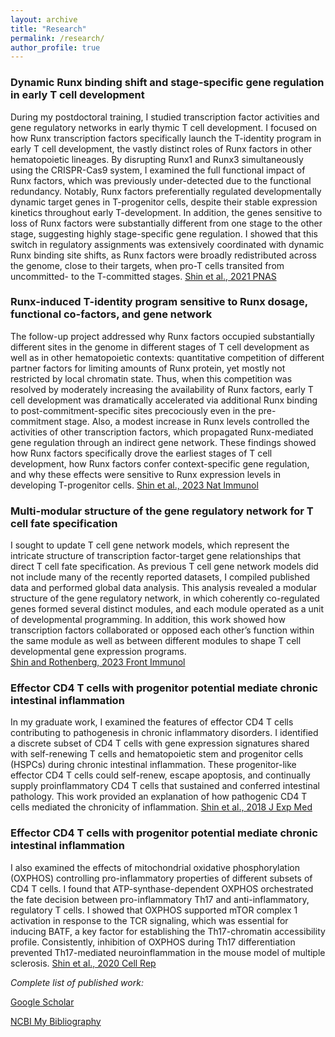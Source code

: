 ```yaml
---
layout: archive
title: "Research"
permalink: /research/
author_profile: true
---
```


### Dynamic Runx binding shift and stage-specific gene regulation in early T cell development      

During my postdoctoral training, I studied transcription factor activities and gene regulatory networks in early thymic T cell development. I focused on how Runx transcription factors specifically launch the T-identity program in early T cell development, the vastly distinct roles of Runx factors in other hematopoietic lineages.  By disrupting Runx1 and Runx3 simultaneously using the CRISPR-Cas9 system, I examined the full functional impact of Runx factors, which was previously under-detected due to the functional redundancy. Notably, Runx factors preferentially regulated developmentally dynamic target genes in T-progenitor cells, despite their stable expression kinetics throughout early T-development. In addition, the genes sensitive to loss of Runx factors were substantially different from one stage to the other stage, suggesting highly stage-specific gene regulation. I showed that this switch in regulatory assignments was extensively coordinated with dynamic Runx binding site shifts, as Runx factors were broadly redistributed across the genome, close to their targets, when pro-T cells transited from uncommitted- to the T-committed stages.
[Shin et al., 2021 PNAS](https://www.pnas.org/doi/10.1073/pnas.2019655118)

### Runx-induced T-identity program sensitive to Runx dosage, functional co-factors, and gene network    

The follow-up project addressed why Runx factors occupied substantially different sites in the genome in different stages of T cell development as well as in other hematopoietic contexts: quantitative competition of different partner factors for limiting amounts of Runx protein, yet mostly not restricted by local chromatin state. Thus, when this competition was resolved by moderately increasing the availability of Runx factors, early T cell development was dramatically accelerated via additional Runx binding to post-commitment-specific sites precociously even in the pre-commitment stage. Also, a modest increase in Runx levels controlled the activities of other transcription factors, which propagated Runx-mediated gene regulation through an indirect gene network. These findings showed how Runx factors specifically drove the earliest stages of T cell development, how Runx factors confer context-specific gene regulation, and why these effects were sensitive to Runx expression levels in developing T-progenitor cells.
[Shin et al., 2023 Nat Immunol](https://www.nature.com/articles/s41590-023-01585-z)

### Multi-modular structure of the gene regulatory network for T cell fate specification

I sought to update T cell gene network models, which represent the intricate structure of transcription factor-target gene relationships that direct T cell fate specification. As previous T cell gene network models did not include many of the recently reported datasets, I compiled published data and performed global data analysis.  This analysis revealed a modular structure of the gene regulatory network, in which coherently co-regulated genes formed several distinct modules, and each module operated as a unit of developmental programming.  In addition, this work showed how transcription factors collaborated or opposed each other’s function within the same module as well as between different modules to shape T cell developmental gene expression programs.  
[Shin and Rothenberg, 2023 Front Immunol](https://www.frontiersin.org/articles/10.3389/fimmu.2023.1108368/full)


### Effector CD4 T cells with progenitor potential mediate chronic intestinal inflammation

In my graduate work, I examined the features of effector CD4 T cells contributing to pathogenesis in chronic inflammatory disorders. I identified a discrete subset of CD4 T cells with gene expression signatures shared with self-renewing T cells and hematopoietic stem and progenitor cells (HSPCs) during chronic intestinal inflammation.  These progenitor-like effector CD4 T cells could self-renew, escape apoptosis, and continually supply proinflammatory CD4 T cells that sustained and conferred intestinal pathology. This work provided an explanation of how pathogenic CD4 T cells mediated the chronicity of inflammation. 
[Shin et al., 2018 J Exp Med](https://rupress.org/jem/article/215/7/1803/42324/Effector-CD4-T-cells-with-progenitor-potential?searchresult=1)

### Effector CD4 T cells with progenitor potential mediate chronic intestinal inflammation

I also examined the effects of mitochondrial oxidative phosphorylation (OXPHOS) controlling pro-inflammatory properties of different subsets of CD4 T cells. I found that ATP-synthase-dependent OXPHOS orchestrated the fate decision between pro-inflammatory Th17 and anti-inflammatory, regulatory T cells. I showed that OXPHOS supported mTOR complex 1 activation in response to the TCR signaling, which was essential for inducing BATF, a key factor for establishing the Th17-chromatin accessibility profile. Consistently, inhibition of OXPHOS during Th17 differentiation prevented Th17-mediated neuroinflammation in the mouse model of multiple sclerosis. 
[Shin et al., 2020 Cell Rep](https://www.cell.com/cell-reports/fulltext/S2211-1247(20)30031-0?_returnURL=https%3A%2F%2Flinkinghub.elsevier.com%2Fretrieve%2Fpii%2FS2211124720300310%3Fshowall%3Dtrue)

*Complete list of published work:*

[Google Scholar](https://scholar.google.com/citations?user=KRA8RWgAAAAJ&hl=en)

[NCBI My Bibliography](https://www.ncbi.nlm.nih.gov/myncbi/boyoung.shin.1/bibliography/public/)


